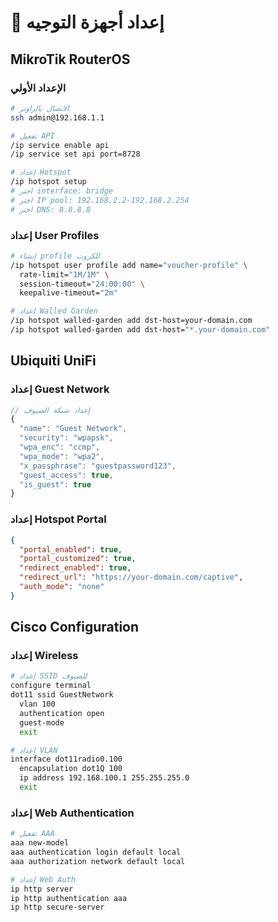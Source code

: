 # 📡 إعداد أجهزة التوجيه

## MikroTik RouterOS

### الإعداد الأولي
```bash
# الاتصال بالراوتر
ssh admin@192.168.1.1

# تفعيل API
/ip service enable api
/ip service set api port=8728

# إعداد Hotspot
/ip hotspot setup
# اختر interface: bridge
# اختر IP pool: 192.168.2.2-192.168.2.254
# اختر DNS: 8.8.8.8
```

### إعداد User Profiles
```bash
# إنشاء profile للكروت
/ip hotspot user profile add name="voucher-profile" \
  rate-limit="1M/1M" \
  session-timeout="24:00:00" \
  keepalive-timeout="2m"

# إعداد Walled Garden
/ip hotspot walled-garden add dst-host=your-domain.com
/ip hotspot walled-garden add dst-host="*.your-domain.com"
```

## Ubiquiti UniFi

### إعداد Guest Network
```javascript
// إعداد شبكة الضيوف
{
  "name": "Guest Network",
  "security": "wpapsk",
  "wpa_enc": "ccmp",
  "wpa_mode": "wpa2",
  "x_passphrase": "guestpassword123",
  "guest_access": true,
  "is_guest": true
}
```

### إعداد Hotspot Portal
```json
{
  "portal_enabled": true,
  "portal_customized": true,
  "redirect_enabled": true,
  "redirect_url": "https://your-domain.com/captive",
  "auth_mode": "none"
}
```

## Cisco Configuration

### إعداد Wireless
```bash
# إعداد SSID للضيوف
configure terminal
dot11 ssid GuestNetwork
  vlan 100
  authentication open
  guest-mode
  exit

# إعداد VLAN
interface dot11radio0.100
  encapsulation dot1Q 100
  ip address 192.168.100.1 255.255.255.0
  exit
```

### إعداد Web Authentication
```bash
# تفعيل AAA
aaa new-model
aaa authentication login default local
aaa authorization network default local

# إعداد Web Auth
ip http server
ip http authentication aaa
ip http secure-server
```